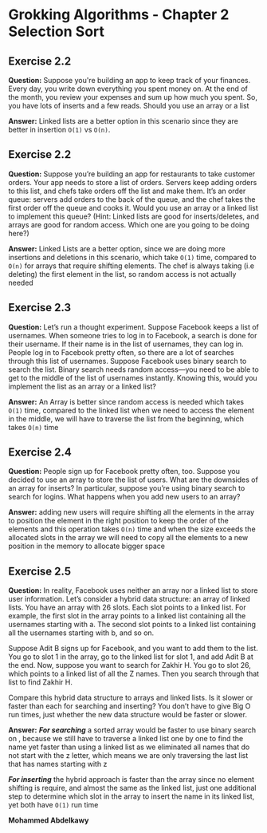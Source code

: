 # Grokking Algorithms - Chapter 2 Selection Sort

## Exercise 2.2
**Question:**
Suppose you're building an app to keep track of your finances. 
Every day, you write down everything you spent money on. 
At the end of the month, you review your expenses and sum up how much you spent. 
So, you have lots of inserts and a few reads. Should you use an array or a list

**Answer:**
Linked lists are a better option in this scenario since they are better in insertion `O(1)` vs `O(n)`.

## Exercise 2.2
**Question:**
Suppose you’re building an app for restaurants to take customer orders. 
Your app needs to store a list of orders. Servers keep adding orders to this list, 
and chefs take orders off the list and make them. 
It’s an order queue: servers add orders to the back of the queue, 
and the chef takes the first order off the queue and cooks it.
Would you use an array or a linked list to implement this queue? 
(Hint: Linked lists are good for inserts/deletes, and arrays are good for random access. 
Which one are you going to be doing here?)

**Answer:**
Linked Lists are a better option, since we are doing more insertions and deletions in this scenario, 
which take `O(1)` time, compared to `O(n)` for arrays that require shifting elements.
The chef is always taking (i.e deleting) the first element in the list, so random access is not actually needed

## Exercise 2.3
**Question:**
Let’s run a thought experiment. Suppose Facebook keeps a list of usernames. 
When someone tries to log in to Facebook, a search is done for their username. 
If their name is in the list of usernames, they can log in. 
People log in to Facebook pretty often, so there are a lot of searches through this list of usernames. 
Suppose Facebook uses binary search to search the list. 
Binary search needs random access—you need to be able to get to the middle of the list of usernames instantly. 
Knowing this, would you implement the list as an array or a linked list?

**Answer:**
An Array is better since random access is needed which takes `O(1)` time, compared to the linked list when we 
need to access the element in the middle, we will have to traverse the list from the beginning, which
takes `O(n)` time

## Exercise 2.4
**Question:**
People sign up for Facebook pretty often, too. 
Suppose you decided to use an array to store the list of users. 
What are the downsides of an array for inserts? 
In particular, suppose you’re using binary search to search for logins. 
What happens when you add new users to an array?

**Answer:**
adding new users will require shifting all the elements in the array to position the element in the right
position to keep the order of the elements and this operation takes `O(n)` time
and when the size exceeds the allocated slots in the array we will need to copy all the elements to
a new position in the memory to allocate bigger space

## Exercise 2.5
**Question:**
In reality, Facebook uses neither an array nor a linked list to store user information. 
Let’s consider a hybrid data structure: an array of linked lists. You have an array with 26 slots. 
Each slot points to a linked list. 
For example, the first slot in the array points to a linked list containing all the usernames starting with a. 
The second slot points to a linked list containing all the usernames starting with b, and so on.

Suppose Adit B signs up for Facebook, and you want to add them to the list. 
You go to slot 1 in the array, go to the linked list for slot 1, and add Adit B at the end. 
Now, suppose you want to search for Zakhir H. You go to slot 26, which points to a linked list of all the Z names. 
Then you search through that list to find Zakhir H.

Compare this hybrid data structure to arrays and linked lists. 
Is it slower or faster than each for searching and inserting? 
You don’t have to give Big O run times, just whether the new data structure would be faster or slower.

**Answer:**
***For searching*** a sorted array would be faster to use binary search on , because we still have to traverse
a linked list one by one to find the name
yet faster than using a linked list as we eliminated all names that do not start with the z letter, which
means we are only traversing the last list that has names starting with z

***For inserting*** the hybrid approach is faster than the array since no element shifting is require, 
and almost the same as the linked list, just one additional step to determine which slot in 
the array to insert the name in its linked list, yet both have `O(1)` run time

**Mohammed Abdelkawy**